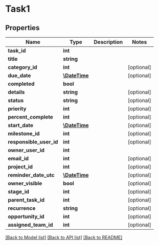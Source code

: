 # Task1

## Properties
Name | Type | Description | Notes
------------ | ------------- | ------------- | -------------
**task_id** | **int** |  | 
**title** | **string** |  | 
**category_id** | **int** |  | [optional] 
**due_date** | [**\DateTime**](\DateTime.md) |  | [optional] 
**completed** | **bool** |  | 
**details** | **string** |  | [optional] 
**status** | **string** |  | [optional] 
**priority** | **int** |  | [optional] 
**percent_complete** | **int** |  | [optional] 
**start_date** | [**\DateTime**](\DateTime.md) |  | [optional] 
**milestone_id** | **int** |  | [optional] 
**responsible_user_id** | **int** |  | [optional] 
**owner_user_id** | **int** |  | 
**email_id** | **int** |  | [optional] 
**project_id** | **int** |  | [optional] 
**reminder_date_utc** | [**\DateTime**](\DateTime.md) |  | [optional] 
**owner_visible** | **bool** |  | [optional] 
**stage_id** | **int** |  | [optional] 
**parent_task_id** | **int** |  | [optional] 
**recurrence** | **string** |  | [optional] 
**opportunity_id** | **int** |  | [optional] 
**assigned_team_id** | **int** |  | [optional] 

[[Back to Model list]](../README.md#documentation-for-models) [[Back to API list]](../README.md#documentation-for-api-endpoints) [[Back to README]](../README.md)


